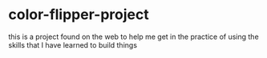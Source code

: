 # color-flipper-project
this is a project found on the web to help me get in the practice of using the skills that I have learned to build things
